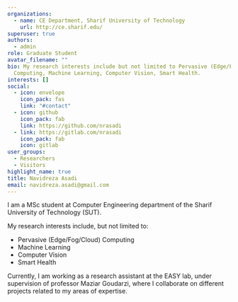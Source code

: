 ```yaml
---
organizations:
  - name: CE Department, Sharif University of Technology
    url: http://ce.sharif.edu/
superuser: true
authors:
  - admin
role: Graduate Student
avatar_filename: ""
bio: My research interests include but not limited to Pervasive (Edge/Fog/Cloud)
  Computing, Machine Learning, Computer Vision, Smart Health.
interests: []
social:
  - icon: envelope
    icon_pack: fas
    link: "#contact"
  - icon: github
    icon_pack: fab
    link: https://github.com/nrasadi
  - link: https://gitlab.com/nrasadi
    icon_pack: fab
    icon: gitlab
user_groups:
  - Researchers
  - Visitors
highlight_name: true
title: Navidreza Asadi
email: navidreza.asadi@gmail.com
---
```

I am a MSc student at Computer Engineering department of the Sharif University of Technology (SUT).

My research interests include, but not limited to:

* Pervasive (Edge/Fog/Cloud) Computing
* Machine Learning
* Computer Vision
* Smart Health

Currently, I am working as a research assistant at the EASY lab, under supervision of professor Maziar Goudarzi, where I collaborate on different projects related to my areas of expertise.